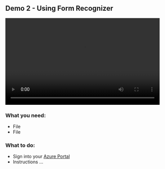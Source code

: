 ## Demo 2 - Using Form Recognizer

<video width="480" height="270" controls>
  <source src="https://globaleventcdn.blob.core.windows.net/assets/aiml/aiml10/videos/Demo2.mp4" type="video/mp4">
Your browser does not support the video tag.
</video>

### What you need:
- File
- File

### What to do:

* Sign into your [Azure Portal](https://azure.microsoft.com/en-gb/?WT.mc_id=msignitethetour2019-github-aiml10) 
* Instructions ...

